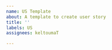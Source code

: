 ```yaml
---
name: US Template
about: A template to create user story
title: ''
labels: US
assignees: keltoumaT

---
```



